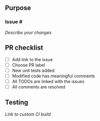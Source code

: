 ## Purpose
### Issue #<!--- insert your issue number here -->

_Describe your changes_

## PR checklist
- [ ] Add link to the issue
- [ ] Choose PR label
- [ ] New unit tests added
- [ ] Modified code has meaningful comments
- [ ] All TODOs are linked with the issues
- [ ] All comments are resolved

## Testing
_Link to custom CI build_
